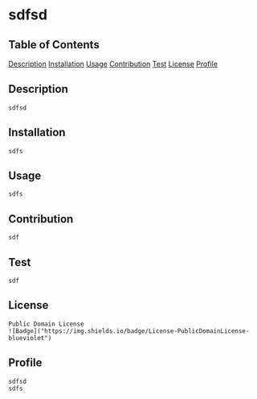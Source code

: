 # sdfsd

## Table of Contents
[Description](#Description)
[Installation](#Installation)
[Usage](#Usage)
[Contribution](#Contribution)
[Test](#Test)
[License](#License)
[Profile](#Profile)

## Description

    sdfsd

## Installation

    sdfs

## Usage

    sdfs

## Contribution

    sdf

## Test

    sdf

## License

    Public Domain License
    ![Badge]("https://img.shields.io/badge/License-PublicDomainLicense-blueviolet")

## Profile

    sdfsd
    sdfs
